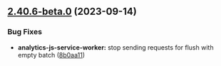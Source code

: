 ## [2.40.6-beta.0](https://github.com/rudderlabs/rudder-sdk-js/compare/rudder-sdk-js@2.40.5...rudder-sdk-js@2.40.6-beta.0) (2023-09-14)


### Bug Fixes

* **analytics-js-service-worker:** stop sending requests for flush with empty batch ([8b0aa11](https://github.com/rudderlabs/rudder-sdk-js/commit/8b0aa11c4706823fc9808bf1b2b471ac80a178e8))

